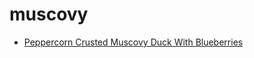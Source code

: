 # muscovy

 * [Peppercorn Crusted Muscovy Duck With Blueberries](../../index/p/peppercorn-crusted-muscovy-duck-with-blueberries-4621.json)
